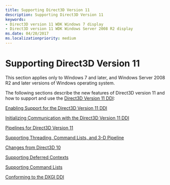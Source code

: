 ```yaml
---
title: Supporting Direct3D Version 11
description: Supporting Direct3D Version 11
keywords:
- Direct3D version 11 WDK Windows 7 display
- Direct3D version 11 WDK Windows Server 2008 R2 display
ms.date: 04/20/2017
ms.localizationpriority: medium
---
```


# Supporting Direct3D Version 11


This section applies only to Windows 7 and later, and Windows Server 2008 R2 and later versions of Windows operating system.

The following sections describe the new features of Direct3D version 11 and how to support and use the [Direct3D Version 11 DDI](/windows-hardware/drivers/ddi/index):

[Enabling Support for the Direct3D Version 11 DDI](enabling-support-for-the-direct3d-version-11-ddi.md)

[Initializing Communication with the Direct3D Version 11 DDI](initializing-communication-with-the-direct3d-version-11-ddi.md)

[Pipelines for Direct3D Version 11](pipelines-for-direct3d-version-11.md)

[Supporting Threading, Command Lists, and 3-D Pipeline](supporting-threading--command-lists--and-3-d-pipeline.md)

[Changes from Direct3D 10](changes-from-direct3d-10.md)

[Supporting Deferred Contexts](supporting-deferred-contexts.md)

[Supporting Command Lists](supporting-command-lists.md)

[Conforming to the DXGI DDI](conforming-to-the-dxgi-ddi.md)

 

